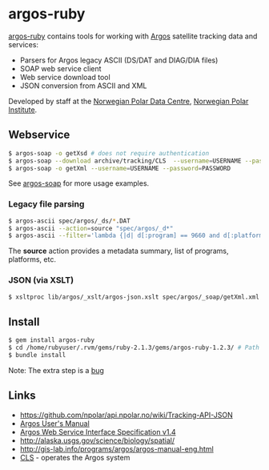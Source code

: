 # argos-ruby

[argos-ruby](https://github.com/npolar/argos-ruby) contains tools for working with
[Argos](http://www.argos-system.org) satellite tracking data and services:

* Parsers for Argos legacy ASCII (DS/DAT and DIAG/DIA files)
* SOAP web service client
* Web service download tool
* JSON conversion from ASCII and XML

Developed by staff at the [Norwegian Polar Data Centre](http://data.npolar.no), [Norwegian Polar Institute](http://npolar.no).

## Webservice

```sh
$ argos-soap -o getXsd # does not require authentication
$ argos-soap --download archive/tracking/CLS  --username=USERNAME --password=PASSWORD --debug
$ argos-soap -o getXml --username=USERNAME --password=PASSWORD
```
See [argos-soap](https://github.com/npolar/argos-ruby/wiki/argos-soap) for more usage examples.

### Legacy file parsing

```sh
$ argos-ascii spec/argos/_ds/*.DAT
$ argos-ascii --action=source "spec/argos/_d*"
$ argos-ascii --filter='lambda {|d| d[:program] == 9660 and d[:platform] == 2189 }' spec/argos/_ds/990660_A.DAT
```
The **source** action provides a metadata summary, list of programs, platforms, etc.

### JSON (via XSLT)
```sh
$ xsltproc lib/argos/_xslt/argos-json.xslt spec/argos/_soap/getXml.xml 
```

## Install
```sh
$ gem install argos-ruby
$ cd /home/rubyuser/.rvm/gems/ruby-2.1.3/gems/argos-ruby-1.2.3/ # Path depends on your ruby user and gem version
$ bundle install
```
Note: The extra step is a [bug](https://github.com/npolar/argos-ruby/issues/1)

## Links
* https://github.com/npolar/api.npolar.no/wiki/Tracking-API-JSON
* [Argos User's Manual](http://www.argos-system.org/manual/)
* [Argos Web Service Interface Specification v1.4](http://www.argos-system.org/manual/argos_webservices-1_4.pdf)
* http://alaska.usgs.gov/science/biology/spatial/
* http://gis-lab.info/programs/argos/argos-manual-eng.html
* [CLS](http://www.cls.fr/welcome_en.html) - operates the Argos system
